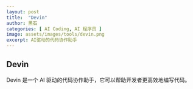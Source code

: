 ```yaml
---
layout: post
title:  "Devin"
author: 黑石
categories: [ AI Coding, AI 程序员 ]
image: assets/images/tools/devin.png
excerpt: AI驱动的代码协作助手 
---
```


## Devin

Devin 是一个 AI 驱动的代码协作助手，它可以帮助开发者更高效地编写代码。

